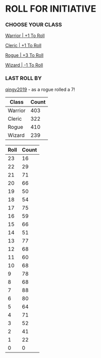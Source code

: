 # ROLL FOR INITIATIVE
### CHOOSE YOUR CLASS

[Warrior | +1 To Roll](https://github.com/benjaminsampica/benjaminsampica/issues/new?title=roll%7Cwarrior&body=Just+click+%27Submit+new+issue%27.)

[Cleric | +1 To Roll](https://github.com/benjaminsampica/benjaminsampica/issues/new?title=roll%7Ccleric&body=Just+click+%27Submit+new+issue%27.)

[Rogue | +3 To Roll](https://github.com/benjaminsampica/benjaminsampica/issues/new?title=roll%7Crogue&body=Just+click+%27Submit+new+issue%27.)

[Wizard | -1 To Roll](https://github.com/benjaminsampica/benjaminsampica/issues/new?title=roll%7Cwizard&body=Just+click+%27Submit+new+issue%27.)
### LAST ROLL BY
[qingy2019](https://www.github.com/qingy2019) - as a rogue rolled a 7!

|Class|Count|
|-|-|
|Warrior|403|
|Cleric|322|
|Rogue|410|
|Wizard|239|

|Roll|Count|
|-|-|
|23|16
|22|29
|21|71
|20|66
|19|50
|18|54
|17|75
|16|59
|15|66
|14|51
|13|77
|12|68
|11|60
|10|68
|9|78
|8|68
|7|88
|6|80
|5|64
|4|71
|3|52
|2|41
|1|22
|0|0
